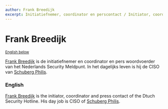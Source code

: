 ```yaml
---
author: Frank Breedijk
excerpt: Initiatiefnemer, coordinator en perscontact / Initiator, coordinator and press contact
---
```

Frank Breedijk
==============

<small>[English below](#english)</small>

[Frank Breedijk](https://www.linkedin.com/in/seccubus/) is de initiatiefnemer en coordinator en pers woordvoerder van het Nederlands Security Meldpunt. In het dagelijks leven is hij de CISO van [Schuberg Philis](https://www.schubergphilis.com).


### English

[Frank Breedijk](https://www.linkedin.com/in/seccubus/) is the initiator, coordinator and press contact of the Dtuch Security Hotline. His day job is CISO of [Schuberg Philis](https://www.schubergphilis.com).